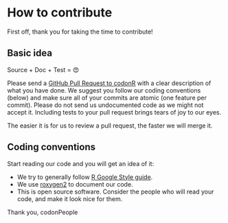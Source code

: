# How to contribute

First off, thank you for taking the time to contribute!

## Basic idea

Source + Doc + Test = :heart_eyes:

Please send a [GitHub Pull Request to codonR](https://github.com/codonlibrary/codonR/pull/new/master) with a 
clear description of what you have done. 
We suggest you follow our coding conventions (below) and make sure all of your commits are atomic (one feature per commit). 
Please do not send us undocumented code as we might not accept it. Including tests to your pull request brings tears of joy to our eyes.  
 
The easier it is for us to review a pull request, the faster we will merge it. 

## Coding conventions

Start reading our code and you will get an idea of it:

  * We try to generally follow [R Google Style guide](https://google.github.io/styleguide/Rguide.xml).
  * We use [roxygen2](https://cran.r-project.org/web/packages/roxygen2/index.html) to document our code.
  * This is open source software. Consider the people who will read your code, and make it look nice for them. 
  
Thank you,
codonPeople
